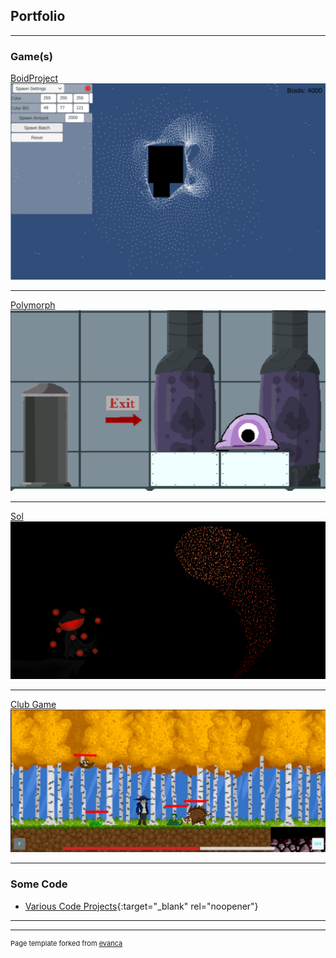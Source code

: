 ## Portfolio

---

### Game(s) 

[BoidProject](/boidproject.md)
<img src="images/image.png?raw=true"/>

---

[Polymorph](/polymorph.md)
<img src="images/polyCap.png?raw=true"/>

---

[Sol](/sol.md)
<img src="images/SolBackground.png?raw=true"/>

---
[Club Game](/Club_Project.md)
<img src="images/2DPlatformer.PNG?raw=true"/>

---

### Some Code

- [Various Code Projects](https://github.com/ParkerAllen/VariousCodeProjects){:target="_blank" rel="noopener"}

---




---
<p style="font-size:11px">Page template forked from <a href="https://github.com/evanca/quick-portfolio">evanca</a></p>
<!-- Remove above link if you don't want to attibute -->
